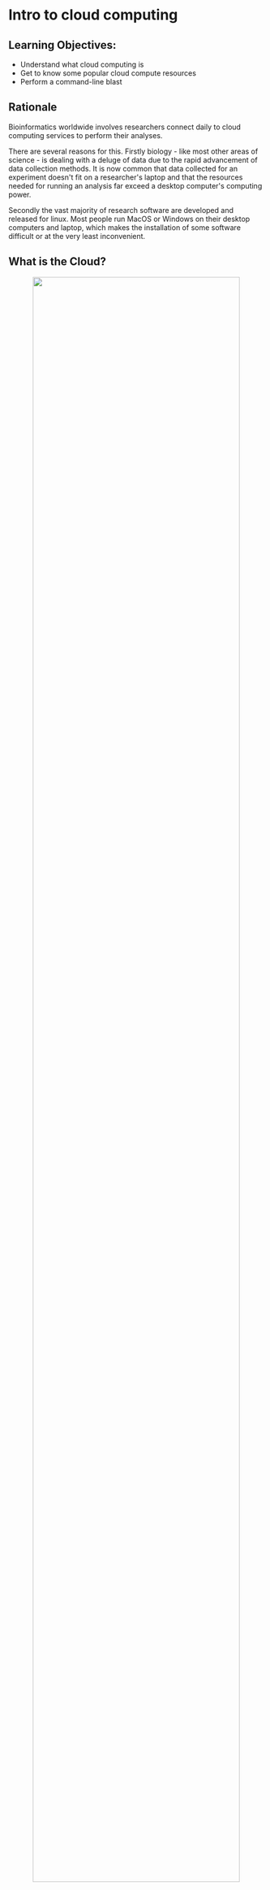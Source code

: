 # Intro to cloud computing

## Learning Objectives:
+ Understand what cloud computing is
+ Get to know some popular cloud compute resources
+ Perform a command-line blast


## Rationale

Bioinformatics worldwide involves researchers connect daily to cloud computing services to perform their analyses.

There are several reasons for this. Firstly biology - like most other areas of science - is dealing with a deluge of data due to the rapid advancement of data collection methods. It is now common that data collected for an experiment doesn't fit on a researcher's laptop and that the resources needed for running an analysis far exceed a desktop computer's computing power.

Secondly the vast majority of research software are developed and released for linux. Most people run MacOS or Windows on their desktop computers and laptop, which makes the installation of some software difficult or at the very least inconvenient.

## What is the Cloud?

<center><img src="_static/cloud_compute.png" width="90%"></center>
<br>

The cloud is basically lots of servers (thing big big computers) stacked together in a giant, powerful infrastructure. You can lend part of this infrastructure for your computing needs. While it is not cheap, it is generally scalable and guarantees a stable environment.

In research there are two approaches to lend computing time and power: either (a) you lend computing time and resources from a commercial provider or you obtain access to a research computing infrastructure. Some countries have built national infrastructures where you can apply for computing time for your research projects. Most academic institutions or departments also have their own computing resources.

## Popular Cloud/HPC resources
+ Academic
    + [Jetstream](https://www.jetstream-cloud.org/)
    + [Atmosphere](https://atmo.cyverse.org/)

+ Commercial
    + [AWS](https://aws.amazon.com/getting-started/tutorials/launch-a-virtual-machine/)
    + [Google Cloud](https://cloud.google.com/)

## Let's connect to the cloud
We all have an IP address to link into our cloud computers stored in this [spreadsheet here](https://hackmd.io/LGeRCq5xRkm3ebSQ8lHgFg?view).

That will open a screen where you need to enter a password. The password is **`davis.2019`**. Then a screen like this will open (minus the blue arrows):

<center><img src="_static/shell_tut_jupyter_initial_launch.png" width="90%"></center>
<br>

Now click the **files tab** at the top-left (that the smaller blue arrow points to above) and then click the "**Terminal**" icon at the bottom, and we'll be in our appropriate command-line environment:

<center><img src="_static/shell_tut_jupyter_terminal.png" width="90%"></center>
<br>

Installing blast and creating a working directory:

```
cd ~/
conda install -y -c bioconda blast
mkdir opening_example
cd opening_example/
```

Note: takes 5-10 minutes


# Command Line BLAST
## Basic Local Alignment Search Tool

Given one or more query sequences (usually in FASTA format), BLAST looks for matching sequence regions between them and a subject set.

<center><img src="_static/blast-ex.png" width="90%"></center>
<br>

A sufficiently close match between subsequences (denoted by arrows in the figure above, though matches are usually longer than illustrated here) is called a high-scoring pair (HSP), while a query sequence is said to hit a target sequence if they share one or more HSPs

# Running command-line BLAST

The goal of this tutorial is to run you through a demonstration of the command line, which you may not have seen or used much before.

## Running BLAST

First! We need some data and an Rscript to later visualize blast results.  Let's grab the mouse and zebrafish RefSeq
protein data sets from NCBI, and put them in our home directory. We'll use `curl` to download the files; these originally came from the NCBI Web site: [ftp://ftp.ncbi.nih.gov/refseq/M_musculus/mRNA_Prot](ftp://ftp.ncbi.nih.gov/refseq/M_musculus/mRNA_Prot).

```
curl -o mouse.1.protein.faa.gz -L https://osf.io/v6j9x/download
curl -o mouse.2.protein.faa.gz -L https://osf.io/j2qxk/download
curl -o zebrafish.1.protein.faa.gz -L https://osf.io/68mgf/download
curl -o blastviz.R -L https://osf.io/e548g/download
```

To look at the files in your current directory:

```
ls -l
```

All three of the files are FASTA protein files (that's what the .faa
suggests) that are compressed with `gzip` (that's what the .gz means).

Uncompress them:

```
gunzip *.faa.gz
```

And let's look at the first few sequences in the file:

```
head mouse.1.protein.faa 
```

These are protein sequences in FASTA format.  FASTA format is something
many of you have probably seen in one form or another -- it's pretty
ubiquitous.  It's a text file, containing records; each record
starts with a line beginning with a '>', and then contains one or more
lines of sequence text.

Let's take those first two sequences and save them to a file.  We'll
do this using output redirection with '>', which says "take
all the output and put it into this file here."

```
head -11 mouse.1.protein.faa > mm-first.fa
```

Now let's BLAST these two sequences against the entire zebrafish protein data set. First we need to create a database. That's done by calling 'makeblastdb':

```
makeblastdb -in zebrafish.1.protein.faa -dbtype prot
```

Next, we call BLAST to do the search:

```
blastp -query mm-first.fa -db zebrafish.1.protein.faa
```

This should run pretty quickly, but you're going to get a lot of output!!
To save it to a file instead of watching it go past on the screen,
ask BLAST to save the output to a file that we'll name `mm-first.x.zebrafish.txt`:

```
blastp -query mm-first.fa -db zebrafish.1.protein.faa -out mm-first.x.zebrafish.txt
```

and then you can 'page' through this file at your leisure by typing:

```
less mm-first.x.zebrafish.txt
```

(Type spacebar to move down, and 'q' to get out of paging mode.)

-----

Let's do some more sequences (this one will take a little longer to run):

```
head -498 mouse.1.protein.faa > mm-second.fa

blastp -query mm-second.fa -db zebrafish.1.protein.faa -out mm-second.x.zebrafish.txt
```

will compare the first 96 sequences. You can look at the output file with:

```
less mm-second.x.zebrafish.txt
```

(and again, type 'q' to get out of paging mode.)

Notes:

* you can copy/paste multiple commands at a time, and they will execute in order;

* why did it take longer to BLAST ``mm-second.fa`` than ``mm-first.fa``?


----

Last, but not least, let's generate a more machine-readable version of that
last file --

```
blastp -query mm-second.fa -db zebrafish.1.protein.faa -out mm-second.x.zebrafish.tsv -outfmt 6
```

See [this link](http://www.metagenomics.wiki/tools/blast/blastn-output-format-6) for a description of the possible BLAST output table formats.

Now we'll run an R script to visualize the blast results:

```
Rscript blastviz.R
```

A pdf will be generated with the results. We can view this by clicking on the Folder icon at the left ofour screen, and then double clicking on the file at the top to open the pdf:

<center><img src="_static/blastviz.png" width="90%"></center>
<br>

Things to mention and discuss:

* `blastp` options and -help.
* command line options, more generally - why so many?
* automation rocks!
